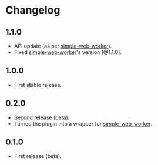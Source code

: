 # Changelog

## **1.1.0**

* API update (as per [simple-web-worker](https://github.com/israelss/simple-web-worker)).
* Fixed [simple-web-worker](https://github.com/israelss/simple-web-worker)'s version (@1.1.0).

## **1.0.0**

* First stable release.

## **0.2.0**

* Second release (beta).
* Turned the plugin into a wrapper for [simple-web-worker](https://github.com/israelss/simple-web-worker).

## **0.1.0**

* First release (beta).